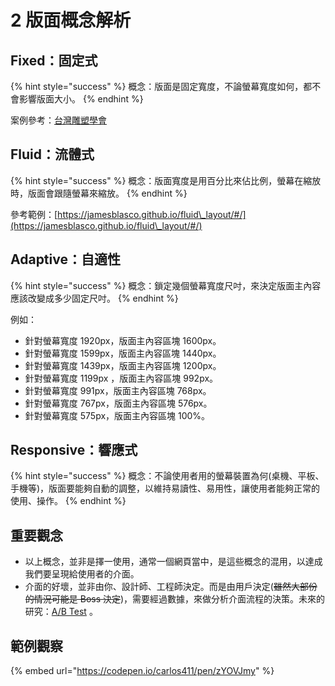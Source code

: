# 2 版面概念解析

## Fixed：固定式

{% hint style="success" %}
概念：版面是固定寬度，不論螢幕寬度如何，都不會影響版面大小。
{% endhint %}

案例參考：[台灣雕塑學會](http://sculpture.org.tw/)



## Fluid：流體式

{% hint style="success" %}
概念：版面寬度是用百分比來佔比例，螢幕在縮放時，版面會跟隨螢幕來縮放。
{% endhint %}

參考範例：[https://jamesblasco.github.io/fluid\_layout/#/](https://jamesblasco.github.io/fluid\_layout/#/)



## Adaptive：自適性

{% hint style="success" %}
概念：鎖定幾個螢幕寬度尺吋，來決定版面主內容應該改變成多少固定尺吋。
{% endhint %}

例如：

* 針對螢幕寬度 1920px，版面主內容區塊 1600px。
* 針對螢幕寬度 1599px，版面主內容區塊 1440px。
* 針對螢幕寬度 1439px，版面主內容區塊 1200px。&#x20;
* 針對螢幕寬度 1199px ，版面主內容區塊 992px。
* 針對螢幕寬度 991px，版面主內容區塊 768px。
* 針對螢幕寬度 767px，版面主內容區塊 576px。
* 針對螢幕寬度 575px，版面主內容區塊 100%。



## Responsive：響應式

{% hint style="success" %}
概念：不論使用者用的螢幕裝置為何(桌機、平板、手機等)，版面要能夠自動的調整，以維持易讀性、易用性，讓使用者能夠正常的使用、操作。
{% endhint %}



## 重要觀念

* 以上概念，並非是擇一使用，通常一個網頁當中，是這些概念的混用，以達成我們要呈現給使用者的介面。
* 介面的好壞，並非由你、設計師、工程師決定。而是由用戶決定(~~雖然大部份的情況可能是 Boss 決定~~)，需要經過數據，來做分析介面流程的決策。未來的研究：[A/B Test](https://support.google.com/optimize/answer/6211930?hl=en\&ref\_topic=6197696) 。



## 範例觀察

{% embed url="https://codepen.io/carlos411/pen/zYOVJmy" %}

